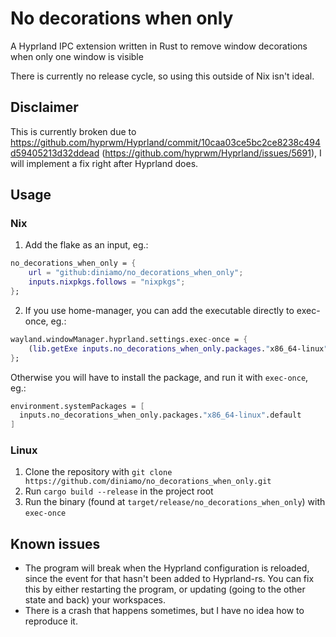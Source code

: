 # No decorations when only

A Hyprland IPC extension written in Rust to remove window decorations when only one window is visible

There is currently no release cycle, so using this outside of Nix isn't ideal.

## Disclaimer

This is currently broken due to https://github.com/hyprwm/Hyprland/commit/10caa03ce5bc2ce8238c494d59405213d32ddead (https://github.com/hyprwm/Hyprland/issues/5691), I will implement a fix right after Hyprland does.

## Usage

### Nix

1. Add the flake as an input, eg.:
```nix
no_decorations_when_only = {
    url = "github:diniamo/no_decorations_when_only";
    inputs.nixpkgs.follows = "nixpkgs";
};
```
2. If you use home-manager, you can add the executable directly to exec-once, eg.:
```nix
wayland.windowManager.hyprland.settings.exec-once = {
    (lib.getExe inputs.no_decorations_when_only.packages."x86_64-linux".default)
};
```
Otherwise you will have to install the package, and run it with `exec-once`, eg.:
```nix
environment.systemPackages = [
  inputs.no_decorations_when_only.packages."x86_64-linux".default
]
```

### Linux

1. Clone the repository with `git clone https://github.com/diniamo/no_decorations_when_only.git`
2. Run `cargo build --release` in the project root
3. Run the binary (found at `target/release/no_decorations_when_only`) with `exec-once`

## Known issues

- The program will break when the Hyprland configuration is reloaded, since the event for that hasn't been added to Hyprland-rs. You can fix this by either restarting the program, or updating (going to the other state and back) your workspaces.
- There is a crash that happens sometimes, but I have no idea how to reproduce it.
